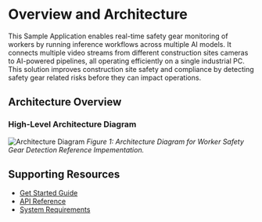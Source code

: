 # Overview and Architecture

This Sample Application enables real-time safety gear monitoring of workers by running inference workflows across multiple AI models. It connects multiple video streams from different construction sites cameras to AI-powered pipelines, all operating efficiently on a single industrial PC. This solution improves construction site safety and compliance by detecting safety gear related risks before they can impact operations.

## Architecture Overview

### High-Level Architecture Diagram
![Architecture Diagram](./images/defect-detection-arch-diagram.png)
*Figure 1: Architecture Diagram for Worker Safety Gear Detection Reference Impementation.*

## Supporting Resources
* [Get Started Guide](get-started.md)
* [API Reference](api-reference.md)
* [System Requirements](system-requirements.md)